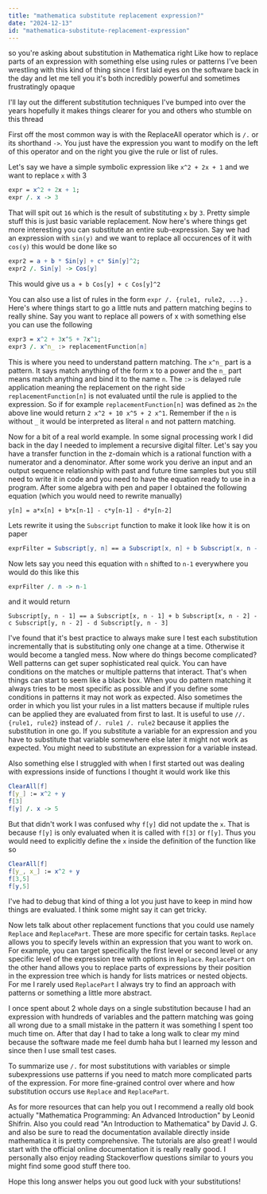 ```yaml
---
title: "mathematica substitute replacement expression?"
date: "2024-12-13"
id: "mathematica-substitute-replacement-expression"
---
```


 so you're asking about substitution in Mathematica right Like how to replace parts of an expression with something else using rules or patterns I've been wrestling with this kind of thing since I first laid eyes on the software back in the day and let me tell you it's both incredibly powerful and sometimes frustratingly opaque

I'll lay out the different substitution techniques I've bumped into over the years hopefully it makes things clearer for you and others who stumble on this thread

First off the most common way is with the ReplaceAll operator which is `/.` or its shorthand `->`. You just have the expression you want to modify on the left of this operator and on the right you give the rule or list of rules.

Let's say we have a simple symbolic expression like `x^2 + 2x + 1` and we want to replace `x` with 3

```mathematica
expr = x^2 + 2x + 1;
expr /. x -> 3
```

That will spit out `16` which is the result of substituting `x` by `3`. Pretty simple stuff this is just basic variable replacement. Now here's where things get more interesting you can substitute an entire sub-expression. Say we had an expression with `sin(y)` and we want to replace all occurences of it with `cos(y)` this would be done like so

```mathematica
expr2 = a + b * Sin[y] + c* Sin[y]^2;
expr2 /. Sin[y] -> Cos[y]
```

This would give us `a + b Cos[y] + c Cos[y]^2`

You can also use a list of rules in the form `expr /. {rule1, rule2, ...}` . Here's where things start to go a little nuts and pattern matching begins to really shine. Say you want to replace all powers of x with something else you can use the following

```mathematica
expr3 = x^2 + 3x^5 + 7x^1;
expr3 /. x^n_ :> replacementFunction[n]
```

This is where you need to understand pattern matching. The `x^n_` part is a pattern. It says match anything of the form x to a power and the `n_` part means match anything and bind it to the name `n`. The `:>` is delayed rule application meaning the replacement on the right side `replacementFunction[n]` is not evaluated until the rule is applied to the expression. So if for example `replacementFunction[n]` was defined as `2n` the above line would return `2 x^2 + 10 x^5 + 2 x^1`. Remember if the `n` is without `_` it would be interpreted as literal `n` and not pattern matching.

Now for a bit of a real world example. In some signal processing work I did back in the day I needed to implement a recursive digital filter. Let's say you have a transfer function in the z-domain which is a rational function with a numerator and a denominator. After some work you derive an input and an output sequence relationship with past and future time samples but you still need to write it in code and you need to have the equation ready to use in a program. After some algebra with pen and paper I obtained the following equation (which you would need to rewrite manually)

`y[n] = a*x[n] + b*x[n-1] - c*y[n-1] - d*y[n-2]`

Lets rewrite it using the `Subscript` function to make it look like how it is on paper

```mathematica
exprFilter = Subscript[y, n] == a Subscript[x, n] + b Subscript[x, n - 1] - c Subscript[y, n - 1] - d Subscript[y, n - 2];
```

Now lets say you need this equation with `n` shifted to `n-1` everywhere you would do this like this

```mathematica
exprFilter /. n -> n-1
```

and it would return

`Subscript[y, n - 1] == a Subscript[x, n - 1] + b Subscript[x, n - 2] - c Subscript[y, n - 2] - d Subscript[y, n - 3]`

I've found that it's best practice to always make sure I test each substitution incrementally that is substituting only one change at a time. Otherwise it would become a tangled mess. Now where do things become complicated? Well patterns can get super sophisticated real quick. You can have conditions on the matches or multiple patterns that interact. That's when things can start to seem like a black box. When you do pattern matching it always tries to be most specific as possible and if you define some conditions in patterns it may not work as expected. Also sometimes the order in which you list your rules in a list matters because if multiple rules can be applied they are evaluated from first to last. It is useful to use `//. {rule1, rule2}` instead of `/. rule1 /. rule2` because it applies the substitution in one go. If you substitute a variable for an expression and you have to substitute that variable somewhere else later it might not work as expected. You might need to substitute an expression for a variable instead.

Also something else I struggled with when I first started out was dealing with expressions inside of functions I thought it would work like this

```mathematica
ClearAll[f]
f[y_] := x^2 + y
f[3]
f[y] /. x -> 5
```

But that didn't work I was confused why `f[y]` did not update the `x`. That is because `f[y]` is only evaluated when it is called with `f[3]` or `f[y]`. Thus you would need to explicitly define the `x` inside the definition of the function like so

```mathematica
ClearAll[f]
f[y_, x_] := x^2 + y
f[3,5]
f[y,5]
```

I've had to debug that kind of thing a lot you just have to keep in mind how things are evaluated. I think some might say it can get tricky.

Now lets talk about other replacement functions that you could use namely `Replace` and `ReplacePart`. These are more specific for certain tasks. `Replace` allows you to specify levels within an expression that you want to work on. For example, you can target specifically the first level or second level or any specific level of the expression tree with options in `Replace`. `ReplacePart` on the other hand allows you to replace parts of expressions by their position in the expression tree which is handy for lists matrices or nested objects. For me I rarely used `ReplacePart` I always try to find an approach with patterns or something a little more abstract.

I once spent about 2 whole days on a single substitution because I had an expression with hundreds of variables and the pattern matching was going all wrong due to a small mistake in the pattern it was something I spent too much time on. After that day I had to take a long walk to clear my mind because the software made me feel dumb haha but I learned my lesson and since then I use small test cases.

To summarize use `/.` for most substitutions with variables or simple subexpressions use patterns if you need to match more complicated parts of the expression. For more fine-grained control over where and how substitution occurs use `Replace` and `ReplacePart`.

As for more resources that can help you out I recommend a really old book actually "Mathematica Programming: An Advanced Introduction" by Leonid Shifrin. Also you could read "An Introduction to Mathematica" by David J. G. and also be sure to read the documentation available directly inside mathematica it is pretty comprehensive. The tutorials are also great! I would start with the official online documentation it is really really good. I personally also enjoy reading Stackoverflow questions similar to yours you might find some good stuff there too.

Hope this long answer helps you out good luck with your substitutions!
